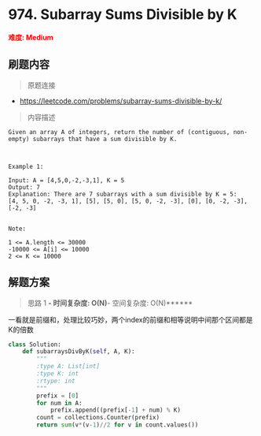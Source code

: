 # 974. Subarray Sums Divisible by K

**<font color=red>难度: Medium</font>**

## 刷题内容

> 原题连接

* https://leetcode.com/problems/subarray-sums-divisible-by-k/

> 内容描述

```
Given an array A of integers, return the number of (contiguous, non-empty) subarrays that have a sum divisible by K.

 

Example 1:

Input: A = [4,5,0,-2,-3,1], K = 5
Output: 7
Explanation: There are 7 subarrays with a sum divisible by K = 5:
[4, 5, 0, -2, -3, 1], [5], [5, 0], [5, 0, -2, -3], [0], [0, -2, -3], [-2, -3]
 

Note:

1 <= A.length <= 30000
-10000 <= A[i] <= 10000
2 <= K <= 10000
```

## 解题方案

> 思路 1
******- 时间复杂度: O(N)******- 空间复杂度: O(N)******


一看就是前缀和，处理比较巧妙，两个index的前缀和相等说明中间那个区间都是K的倍数

```python
class Solution:
    def subarraysDivByK(self, A, K):
        """
        :type A: List[int]
        :type K: int
        :rtype: int
        """
        prefix = [0]
        for num in A:
            prefix.append((prefix[-1] + num) % K)
        count = collections.Counter(prefix)
        return sum(v*(v-1)//2 for v in count.values())
```


































